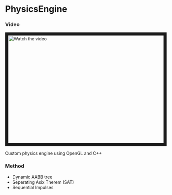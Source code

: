 # PhysicsEngine

### Video
<a href="http://www.youtube.com/watch?feature=player_embedded&v=W43rajedtjs" target="_blank">
 <img src="http://img.youtube.com/vi/W43rajedtjs/mqdefault.jpg" alt="Watch the video" width="600" height="350" border="10" />
</a>

Custom physics engine using OpenGL and C++

### Method
+ Dynamic AABB tree
+ Seperating Asix Therem (SAT)
+ Sequential Impulses
